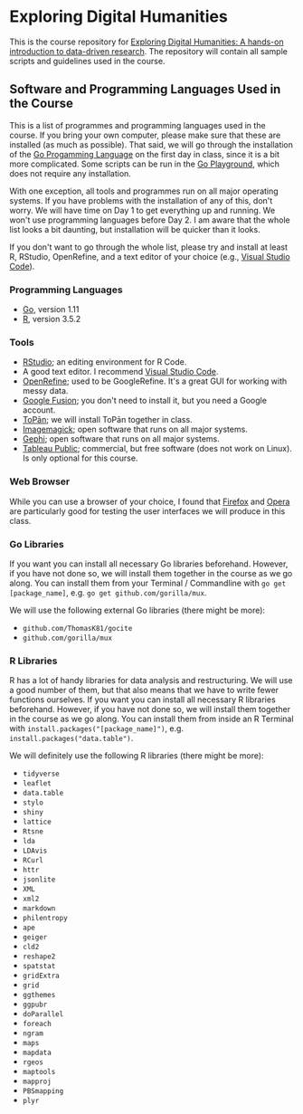 # Exploring Digital Humanities

This is the course repository for [Exploring Digital Humanities: A hands-on introduction to data-driven research](http://www.thomaskoentges.io/upcoming.html). The repository will contain all sample scripts and guidelines used in the course.

## Software and Programming Languages Used in the Course

This is a list of programmes and programming languages used in the course. If you bring your own computer, please make sure that these are installed (as much as possible). That said, we will go through the installation of the [Go Progamming Language](https://golang.org) on the first day in class, since it is a bit more complicated. Some scripts can be run in the [Go Playground](https://play.golang.org), which does not require any installation.  

With one exception, all tools and programmes run on all major operating systems. If you have problems with the installation of any of this, don't worry. We will have time on Day 1 to get everything up and running. We won't use programming languages before Day 2. I am aware that the whole list looks a bit daunting, but installation will be quicker than it looks.  

If you don't want to go through the whole list, please try and install at least R, RStudio, OpenRefine, and a text editor of your choice (e.g., [Visual Studio Code](https://code.visualstudio.com)).

### Programming Languages
- [Go](https://golang.org), version 1.11
- [R](https://www.r-project.org), version 3.5.2

### Tools
- [RStudio](https://www.rstudio.com); an editing environment for R Code.
- A good text editor. I recommend [Visual Studio Code](https://code.visualstudio.com).
- [OpenRefine](http://openrefine.org); used to be GoogleRefine. It's a great GUI for working with messy data.
- [Google Fusion](https://en.wikipedia.org/wiki/Google_Fusion_Tables); you don't need to install it, but you need a Google account.
- [ToPān](https://github.com/ThomasK81/ToPan); we will install ToPān together in class.
- [Imagemagick](https://imagemagick.org); open software that runs on all major systems.
- [Gephi](https://gephi.org); open software that runs on all major systems.
- [Tableau Public](https://public.tableau.com); commercial, but free software (does not work on Linux). Is only optional for this course.

### Web Browser
While you can use a browser of your choice, I found that [Firefox](https://www.mozilla.org/en-US/firefox/new/) and [Opera](https://www.opera.com) are particularly good for testing the user interfaces we will produce in this class.  

### Go Libraries
If you want you can install all necessary Go libraries beforehand. However, if you have not done so, we will install them together in the course as we go along. You can install them from your Terminal / Commandline with `go get [package_name]`, e.g. `go get github.com/gorilla/mux`.  

We will use the following external Go libraries (there might be more):
- `github.com/ThomasK81/gocite`
- `github.com/gorilla/mux`

### R Libraries
R has a lot of handy libraries for data analysis and restructuring. We will use a good number of them, but that also means that we have to write fewer functions ourselves. If you want you can install all necessary R libraries beforehand. However, if you have not done so, we will install them together in the course as we go along. You can install them from inside an R Terminal with `install.packages("[package_name]")`, e.g. `install.packages("data.table")`.  

We will definitely use the following R libraries (there might be more):
- `tidyverse`
- `leaflet`
- `data.table`
- `stylo`
- `shiny`
- `lattice`
- `Rtsne`
- `lda`
- `LDAvis`
- `RCurl`
- `httr`
- `jsonlite`
- `XML`
- `xml2`
- `markdown`
- `philentropy`
- `ape`
- `geiger`
- `cld2`
- `reshape2`
- `spatstat`
- `gridExtra`
- `grid`
- `ggthemes`
- `ggpubr`
- `doParallel`
- `foreach`
- `ngram`
- `maps`
- `mapdata`
- `rgeos`
- `maptools`
- `mapproj`
- `PBSmapping`
- `plyr`

